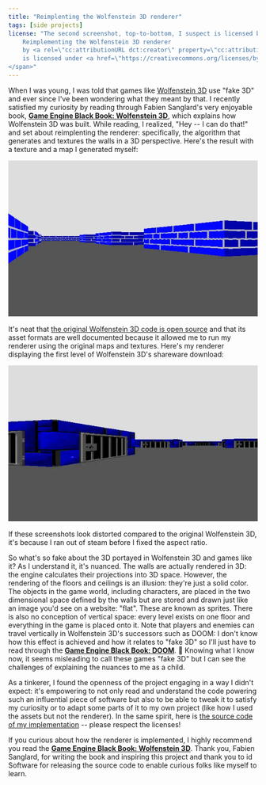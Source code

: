 ```yaml
---
title: "Reimplenting the Wolfenstein 3D renderer"
tags: [side projects]
license: "The second screenshot, top-to-bottom, I suspect is licensed by id Software because it contains screenshots featuring textures from the Wolfenstein 3D shareware release. The remainder of <span xmlns:cc=\"http://creativecommons.org/ns#\">
    Reimplementing the Wolfenstein 3D renderer
    by <a rel=\"cc:attributionURL dct:creator\" property=\"cc:attributionName\" href=\"https://mcomella.com\">Michael Comella</a>
    is licensed under <a href=\"https://creativecommons.org/licenses/by-sa/4.0/?ref=chooser-v1\" target=\"_blank\" rel=\"license noopener noreferrer\" style=\"display:inline-block;\">Creative Commons Attribution-ShareAlike 4.0 International<img style=\"height:22px!important;margin-left:3px;vertical-align:text-bottom;\" src=\"https://mirrors.creativecommons.org/presskit/icons/cc.svg?ref=chooser-v1\" alt=\"\"><img style=\"height:22px!important;margin-left:3px;vertical-align:text-bottom;\" src=\"https://mirrors.creativecommons.org/presskit/icons/by.svg?ref=chooser-v1\" alt=\"\"><img style=\"height:22px!important;margin-left:3px;vertical-align:text-bottom;\" src=\"https://mirrors.creativecommons.org/presskit/icons/sa.svg?ref=chooser-v1\" alt=\"\"></a>
</span>"
---
```

When I was young, I was told that games like [Wolfenstein 3D][wiki] use "fake 3D" and ever since I've been wondering what they meant by that. I recently satisfied my curiosity by reading through Fabien Sanglard's very enjoyable book, [**Game Engine Black Book: Wolfenstein 3D**][gebb], which explains how Wolfenstein 3D was built. While reading, I realized, "Hey -- I can do that!" and set about reimplenting the renderer: specifically, the algorithm that generates and textures the walls in a 3D perspective. Here's the result with a texture and a map I generated myself:

<img loading="lazy" src="/im/posts/w3d-programmer-art.webp" alt="A screenshot of Wolfenstein 3D as rendered by mcomella's implementation with mcomella's textures"/>

It's neat that [the original Wolfenstein 3D code is open source][w3d-source] and that its asset formats are well documented because it allowed me to run my renderer using the original maps and textures. Here's my renderer displaying the first level of Wolfenstein 3D's shareware download:

<img loading="lazy" src="/im/posts/w3d-shareware.webp" alt="A screenshot of Wolfenstein 3D as rendered by mcomella's implementation with the assets from the shareware version of Wolfenstein 3D"/>

If these screenshots look distorted compared to the original Wolfenstein 3D, it's because I ran out of steam before I fixed the aspect ratio.

So what's so fake about the 3D portayed in Wolfenstein 3D and games like it? As I understand it, it's nuanced. The walls are actually rendered in 3D: the engine calculates their projections into 3D space. However, the rendering of the floors and ceilings is an illusion: they're just a solid color. The objects in the game world, including characters, are placed in the two dimensional space defined by the walls but are stored and drawn just like an image you'd see on a website: "flat". These are known as sprites. There is also no conception of vertical space: every level exists on one floor and everything in the game is placed onto it. Note that players and enemies can travel vertically in Wolfenstein 3D's successors such as DOOM: I don't know how this effect is achieved and how it relates to "fake 3D" so I'll just have to read through the [**Game Engine Black Book: DOOM**][gebb doom]. 🙂 Knowing what I know now, it seems misleading to call these games "fake 3D" but I can see the challenges of explaining the nuances to me as a child.

As a tinkerer, I found the openness of the project engaging in a way I didn't expect: it's empowering to not only read and understand the code powering such an influential piece of software but also to be able to tweak it to satisfy my curiosity or to adapt some parts of it to my own project (like how I used the assets but not the renderer). In the same spirit, here is [the source code of my implementation][source] -- please respect the licenses!

If you curious about how the renderer is implemented, I highly recommend you read the [**Game Engine Black Book: Wolfenstein 3D**][gebb]. Thank you, Fabien Sanglard, for writing the book and inspiring this project and thank you to id Software for releasing the source code to enable curious folks like myself to learn.

[gebb]: https://fabiensanglard.net/gebbwolf3d/
[gebb doom]: https://fabiensanglard.net/gebbdoom/
[w3d-source]: https://github.com/id-Software/wolf3d
[wiki]: https://en.wikipedia.org/wiki/Wolfenstein_3D
[source]: https://github.com/mcomella/w3d-renderer
